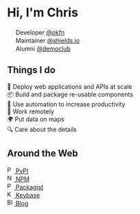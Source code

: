# Hi, I'm Chris

<a href="https://okfn.org/"><img src="https://chris48s.github.io/chris48s/img/okfn-256.png" width="16" height="16" /></a>
Developer [@okfn](https://okfn.org/)<br>
<a href="https://shields.io/"><img src="https://chris48s.github.io/chris48s/img/shields-256.png" width="16" height="16" /></a>
Maintainer [@shields.io](https://shields.io/)<br>
<a href="https://democracyclub.org.uk/"><img src="https://chris48s.github.io/chris48s/img/dc-240.png" width="16" height="16" /></a>
Alumni [@democlub](https://democracyclub.org.uk/)

## Things I do

🚀 Deploy web applications and APIs at scale<br>
📦 Build and package re-usable components<br>
🔧 Use automation to increase productivity<br>
💼 Work remotely<br>
🌍 Put data on maps<br>
🔍 Care about the details

## Around the Web

<a href="https://pypi.org/user/chris48s/">
  <img src="https://chris48s.github.io/chris48s/icons/python.svg" width="16" height="16" alt="PyPI" /> PyPI
</a><br>

<a href="https://www.npmjs.com/~chris48s">
  <img src="https://chris48s.github.io/chris48s/icons/npm.svg" width="16" height="16" alt="NPM" /> NPM
</a><br>

<a href="https://packagist.org/packages/chris48s/">
  <img src="https://chris48s.github.io/chris48s/icons/php.svg" width="16" height="16" alt="Packagist" /> Packagist
</a><br>

<a href="https://keybase.io/chris48s">
  <img src="https://chris48s.github.io/chris48s/icons/keybase.svg" width="16" height="16" alt="Keybase" /> Keybase
</a><br>

<a href="https://chris48s.github.io/blogmarks">
  <img src="https://chris48s.github.io/chris48s/icons/rss.svg" width="16" height="16" alt="Blog" /> Blog
</a>
